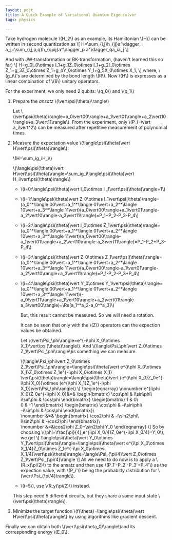 ```yaml
---
layout: post
title: A Quick Example of Variational Quantum Eigensolver
tags: physics

---
```


Take hydrogen molecule \\(H_2\\) as an example, its Hamiltonian \\(H\\) can be written in second quantization as
\\[
H=\sum_{i,j}h_{ij}a^\dagger_i a_j+\sum_{i,j,p,q}h_{qpij}a^\dagger_p a^\dagger_qa_ia_j
\\]

And with JW-transformation or BK-transformation, (haven't learned this so far)
\\[
H=g_0I_0\otimes I_1+g_1Z_0\otimes I_1+g_2I_0\otimes Z_1+g_3Z_0\otimes Z_1+g_4Y_0\otimes Y_1+g_5X_0\otimes X_1,
\\]
where, \\(g_i\\)'s are determined by the bond length \\(R\\). Now \\(H\\) is expresses as a linear combination of \\(6\\) unitary operators. 



For the experiment, we only need 2 qubits: \\(q_0\\) and \\(q_1\\)



1. Prepare the *ansatz* \\(\vert\psi(\theta)\rangle\\)

   Let \\(\vert\psi(\theta)\rangle=a_0\vert00\rangle+a_1\vert01\rangle+a_2\vert10\rangle+a_3\vert11\rangle\\). From the experiment, only \\(P_i=\vert a_i\vert^2\\) can be measured after repetitive measurement of polynomial times.

2. Measure the expectation value \\(\langle\psi(\theta)\vert H\vert\psi(\theta)\rangle\\):

   \\(H=\sum_ig_iH_i\\)

   \\(\langle\psi(\theta)\vert H\vert\psi(\theta)\rangle=\sum_ig_i\langle\psi(\theta)\vert H_i\vert\psi(\theta)\rangle\\)

   - \\(i=0:\langle\psi(\theta)\vert I_0\otimes I _1\vert\psi(\theta)\rangle=1\\)

   - \\(i=1:\langle\psi(\theta)\vert Z_0\otimes I_1\vert\psi(\theta)\rangle=(a_0^\*\langle 00\vert+a_1^\*\langle 01\vert+a_2^\*\langle 10\vert+a_3^\*\langle 11\vert)(a_0\vert00\rangle+a_1\vert01\rangle-a_2\vert10\rangle-a_3\vert11\rangle)=P_1+P_2-P_3-P_4\\)

   - \\(i=2:\langle\psi(\theta)\vert I_0\otimes Z_1\vert\psi(\theta)\rangle=(a_0^\*\langle 00\vert+a_1^\*\langle 01\vert+a_2^\*\langle 10\vert+a_3^\*\langle 11\vert)(a_0\vert00\rangle-a_1\vert01\rangle+a_2\vert10\rangle-a_3\vert11\rangle)=P_1-P_2+P_3-P_4\\)

   - \\(i=3:\langle\psi(\theta)\vert Z_0\otimes Z_1\vert\psi(\theta)\rangle=(a_0^\*\langle 00\vert+a_1^\*\langle 01\vert+a_2^\*\langle 10\vert+a_3^\*\langle 11\vert)(a_0\vert00\rangle-a_1\vert01\rangle-a_2\vert10\rangle+a_3\vert11\rangle)=P_1-P_2-P_3+P_4\\)

   - \\(i=4:\langle\psi(\theta)\vert Y_0\otimes Y_1\vert\psi(\theta)\rangle=(a_0^\*\langle 00\vert+a_1^\*\langle 01\vert+a_2^\*\langle 10\vert+a_3^\*\langle 11\vert)(-a_0\vert11\rangle+a_1\vert10\rangle+a_2\vert01\rangle-a_3\vert00\rangle)=\Re[a_1^\*a_2-a_0^\*a_3]\\)

     But, this result cannot be measured. So we will need a rotation.

     It can be seen that only with the \\(Z\\) operators can the expection values be obtained.

     Let \\(\vert\Psi_\phi\rangle=e^{-i\phi X_0\otimes X_1}\vert\psi(\theta)\rangle\\). And \\(\langle\Psi_\phi\vert Z_0\otimes Z_1\vert\Psi_\phi\rangle\\)is something we can measure.

     \\(\langle\Psi_\phi\vert Z_0\otimes Z_1\vert\Psi_\phi\rangle=\langle\psi(\theta)\vert e^{i\phi X_0\otimes X_1}Z_0\otimes Z_1e^{-i\phi X_0\otimes X_1} \vert\psi(\theta)\rangle=\langle\psi(\theta)\vert (e^{i\phi X_0}Z_0e^{-i\phi X_0})\otimes (e^{i\phi X_1}Z_1e^{-i\phi X_1})\vert\Psi_\phi\rangle\\)
     \\[
     \begin{eqnarray}
     \nonumber e^{i\phi X_0}Z_0e^{-i\phi X_0}&=&
     \begin{bmatrix}
     \cos\phi & i\sin\phi\\\
     i\sin\phi & \cos\phi
     \end{bmatrix}
     \begin{bmatrix}
     1 & 0\\\
     0 & -1
     \end{bmatrix}
     \begin{bmatrix}
     \cos\phi & -i\sin\phi\\\
     -i\sin\phi & \cos\phi
     \end{bmatrix}\\\
     \nonumber &=&
     \begin{bmatrix}
     \cos2\phi & -i\sin2\phi\\\
     i\sin2\phi & -\cos2\phi
     \end{bmatrix}\\\
     \nonumber &=&\cos2\phi Z_0+\sin2\phi Y_0
     \end{eqnarray}
     \\]
     So by choosing \\(\phi=\frac{\pi}{4},e^{i\pi X_0/4}Z_0e^{-i\pi X_0/4}=Y_0\\), we get
     \\[
     \langle\psi(\theta)\vert Y_0\otimes Y_1\vert\psi(\theta)\rangle=\langle\psi(\theta)\vert e^{i\pi X_0\otimes X_1/4}Z_0\otimes Z_1e^{-i\pi X_0\otimes X_1/4}\vert\psi(\theta)\rangle=\langle\Psi_{\pi/4}\vert Z_0\otimes Z_1\vert\Psi_{\pi/4}\rangle
     \\]
     All we need to do now is to apply a \\(R_x(\pi/2)\\) to the ansatz and then use \\(P_1'-P_2'-P_3'+P_4'\\) as the expection value, with \\(P_i'\\) being the probabilty distribution for \\(\vert\Psi_{\pi/4}\rangle\\).

   - \\(i=5\\), use \\(R_y(\pi/2)\\) instead.

   This step need 5 different circuits, but they share a same input state \\(\vert\psi(\theta)\rangle\\).

3. Minimize the target function \\(f(\theta)=\langle\psi(\theta)\vert H\vert\psi(\theta)\rangle\\) by using algorithms like gradient descent.



Finally we can obtain both \\(\vert\psi(\theta_0)\rangle\\)and its corresponding energy \\(E_0\\).